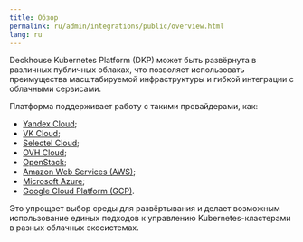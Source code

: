 ```yaml
---
title: Обзор
permalink: ru/admin/integrations/public/overview.html
lang: ru
---
```


Deckhouse Kubernetes Platform (DKP) может быть развёрнута в различных публичных облаках, что позволяет использовать преимущества масштабируемой инфраструктуры и гибкой интеграции с облачными сервисами.

Платформа поддерживает работу с такими провайдерами, как:
- [Yandex Cloud](./yandex/yandex-authorization.html);
- [VK Cloud](./vk/connection-and-authorization.html);
- [Selectel Cloud](./selectel/connection-and-authorization.html);
- [OVH Cloud](./ovh/connection-and-authorization.html);
- [OpenStack](./openstack/connection-and-authorization.html);
- [Amazon Web Services (AWS)](./amazon/amazon-authorization.html);
- [Microsoft Azure](./azure/azure-authorization.html);
- [Google Cloud Platform (GCP)](./gcp/connection-and-authorization.html).

Это упрощает выбор среды для развёртывания и делает возможным использование единых подходов к управлению Kubernetes-кластерами в разных облачных экосистемах.
